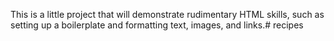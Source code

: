 This is a little project that will demonstrate rudimentary HTML skills, such as setting up a boilerplate and formatting text, images, and links.# recipes
